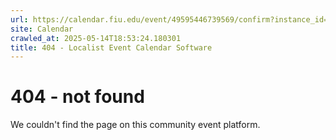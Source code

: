 ```yaml
---
url: https://calendar.fiu.edu/event/49595446739569/confirm?instance_id=49595446744692&return=https%3A%2F%2Fcalendar.fiu.edu%2Fcalendar%3Fevent_types%255B%255D%3D129753
site: Calendar
crawled_at: 2025-05-14T18:53:24.180301
title: 404 - Localist Event Calendar Software
---
```


# 404 - not found
We couldn't find the page on this community event platform.
